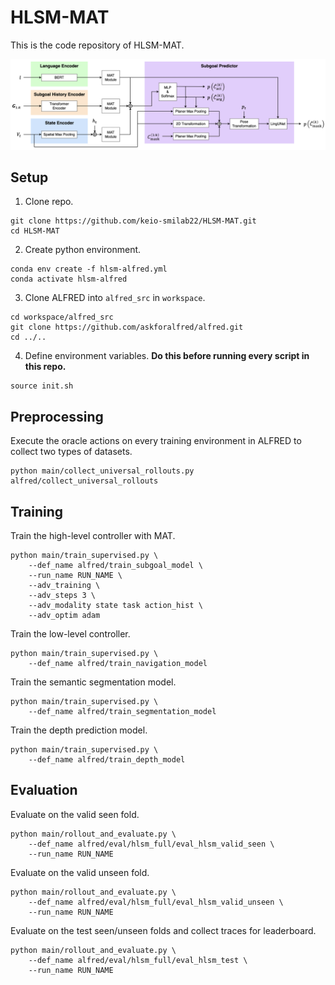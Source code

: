 # HLSM-MAT
This is the code repository of HLSM-MAT.

![Network](network.png)

## Setup
1. Clone repo.
```
git clone https://github.com/keio-smilab22/HLSM-MAT.git
cd HLSM-MAT
```

2. Create python environment.
```
conda env create -f hlsm-alfred.yml
conda activate hlsm-alfred
```

3. Clone ALFRED into `alfred_src` in `workspace`.
```
cd workspace/alfred_src
git clone https://github.com/askforalfred/alfred.git
cd ../..
```

4. Define environment variables. **Do this before running every script in this repo.**
```
source init.sh
```

## Preprocessing
Execute the oracle actions on every training environment in ALFRED to collect two types of datasets.
```
python main/collect_universal_rollouts.py alfred/collect_universal_rollouts
```

## Training
Train the high-level controller with MAT.
```
python main/train_supervised.py \
    --def_name alfred/train_subgoal_model \
    --run_name RUN_NAME \
    --adv_training \
    --adv_steps 3 \
    --adv_modality state task action_hist \
    --adv_optim adam
```

Train the low-level controller.
```
python main/train_supervised.py \
    --def_name alfred/train_navigation_model
```

Train the semantic segmentation model.
```
python main/train_supervised.py \
    --def_name alfred/train_segmentation_model
```

Train the depth prediction model.
```
python main/train_supervised.py \
    --def_name alfred/train_depth_model
```

## Evaluation
Evaluate on the valid seen fold.
```
python main/rollout_and_evaluate.py \
    --def_name alfred/eval/hlsm_full/eval_hlsm_valid_seen \
    --run_name RUN_NAME
```

Evaluate on the valid unseen fold.
```
python main/rollout_and_evaluate.py \
    --def_name alfred/eval/hlsm_full/eval_hlsm_valid_unseen \
    --run_name RUN_NAME
```

Evaluate on the test seen/unseen folds and collect traces for leaderboard.
```
python main/rollout_and_evaluate.py \
    --def_name alfred/eval/hlsm_full/eval_hlsm_test \
    --run_name RUN_NAME
```
